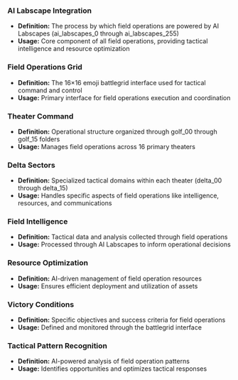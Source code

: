 ### AI Labscape Integration
- **Definition:** The process by which field operations are powered by AI Labscapes (ai_labscapes_0 through ai_labscapes_255)
- **Usage:** Core component of all field operations, providing tactical intelligence and resource optimization

### Field Operations Grid
- **Definition:** The 16×16 emoji battlegrid interface used for tactical command and control
- **Usage:** Primary interface for field operations execution and coordination

### Theater Command
- **Definition:** Operational structure organized through golf_00 through golf_15 folders
- **Usage:** Manages field operations across 16 primary theaters

### Delta Sectors
- **Definition:** Specialized tactical domains within each theater (delta_00 through delta_15)
- **Usage:** Handles specific aspects of field operations like intelligence, resources, and communications

### Field Intelligence
- **Definition:** Tactical data and analysis collected through field operations
- **Usage:** Processed through AI Labscapes to inform operational decisions

### Resource Optimization
- **Definition:** AI-driven management of field operation resources
- **Usage:** Ensures efficient deployment and utilization of assets

### Victory Conditions
- **Definition:** Specific objectives and success criteria for field operations
- **Usage:** Defined and monitored through the battlegrid interface

### Tactical Pattern Recognition
- **Definition:** AI-powered analysis of field operation patterns
- **Usage:** Identifies opportunities and optimizes tactical responses